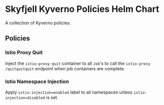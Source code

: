 # Skyfjell Kyverno Policies Helm Chart

A collection of Kyverno policies.

## Policies

### Istio Proxy Quit

Inject the `istio-proxy-quit` container to all `Job`'s to call the `istio-proxy` `/quitquitquit` endpoint when job containers are complete.

### Istio Namespace Injection

Apply `istio-injection=enabled` label to all namespaces unless `istio-injection=disabled` is set.
